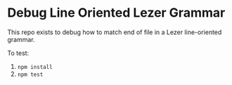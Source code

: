 # Debug Line Oriented Lezer Grammar

This repo exists to debug how to match end of file in a Lezer line-oriented grammar.

To test:

1. `npm install`
2. `npm test`